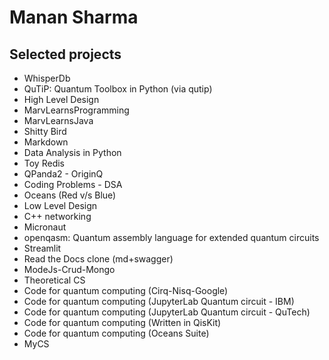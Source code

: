 # Manan Sharma

## Selected projects

- WhisperDb
- QuTiP: Quantum Toolbox in Python (via qutip)
- High Level Design
- MarvLearnsProgramming
- MarvLearnsJava
- Shitty Bird
- Markdown
- Data Analysis in Python
- Toy Redis
- QPanda2 - OriginQ
- Coding Problems - DSA
- Oceans (Red v/s Blue)
- Low Level Design
- C++ networking
- Micronaut
- openqasm: Quantum assembly language for extended quantum circuits
- Streamlit
- Read the Docs clone (md+swagger)
- ModeJs-Crud-Mongo
- Theoretical CS
- Code for quantum computing (Cirq-Nisq-Google)
- Code for quantum computing (JupyterLab Quantum circuit - IBM)
- Code for quantum computing (JupyterLab Quantum circuit - QuTech)
- Code for quantum computing (Written in QisKit)
- Code for quantum computing (Oceans Suite)
- MyCS
